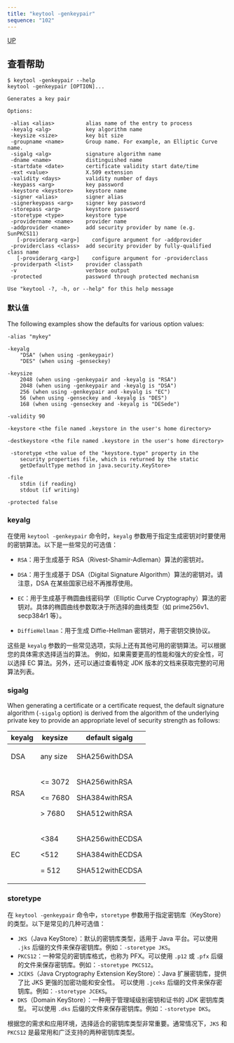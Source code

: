 ```yaml
---
title: "keytool -genkeypair"
sequence: "102"
---
```


[UP](/pki.html)


## 查看帮助

```text
$ keytool -genkeypair --help
keytool -genkeypair [OPTION]...

Generates a key pair

Options:

 -alias <alias>          alias name of the entry to process
 -keyalg <alg>           key algorithm name
 -keysize <size>         key bit size
 -groupname <name>       Group name. For example, an Elliptic Curve name.
 -sigalg <alg>           signature algorithm name
 -dname <name>           distinguished name
 -startdate <date>       certificate validity start date/time
 -ext <value>            X.509 extension
 -validity <days>        validity number of days
 -keypass <arg>          key password
 -keystore <keystore>    keystore name
 -signer <alias>         signer alias
 -signerkeypass <arg>    signer key password
 -storepass <arg>        keystore password
 -storetype <type>       keystore type
 -providername <name>    provider name
 -addprovider <name>     add security provider by name (e.g. SunPKCS11)
   [-providerarg <arg>]    configure argument for -addprovider
 -providerclass <class>  add security provider by fully-qualified class name
   [-providerarg <arg>]    configure argument for -providerclass
 -providerpath <list>    provider classpath
 -v                      verbose output
 -protected              password through protected mechanism

Use "keytool -?, -h, or --help" for this help message
```

### 默认值

The following examples show the defaults for various option values:

```text
-alias "mykey"
 
-keyalg
    "DSA" (when using -genkeypair)
    "DES" (when using -genseckey)
 
-keysize
    2048 (when using -genkeypair and -keyalg is "RSA")
    2048 (when using -genkeypair and -keyalg is "DSA")
    256 (when using -genkeypair and -keyalg is "EC")
    56 (when using -genseckey and -keyalg is "DES")
    168 (when using -genseckey and -keyalg is "DESede")
 
-validity 90
  
-keystore <the file named .keystore in the user's home directory>

-destkeystore <the file named .keystore in the user's home directory>
   
 -storetype <the value of the "keystore.type" property in the
    security properties file, which is returned by the static
    getDefaultType method in java.security.KeyStore>
 
-file
    stdin (if reading)
    stdout (if writing)
 
-protected false

```

### keyalg

在使用 `keytool -genkeypair` 命令时，`keyalg` 参数用于指定生成密钥对时要使用的密钥算法。以下是一些常见的可选值：

- `RSA`：用于生成基于 RSA（Rivest-Shamir-Adleman）算法的密钥对。

- `DSA`：用于生成基于 DSA（Digital Signature Algorithm）算法的密钥对。请注意，DSA 在某些国家已经不再推荐使用。

- `EC`：用于生成基于椭圆曲线密码学（Elliptic Curve Cryptography）算法的密钥对。具体的椭圆曲线参数取决于所选择的曲线类型（如 prime256v1、secp384r1 等）。

- `DiffieHellman`：用于生成 Diffie-Hellman 密钥对，用于密钥交换协议。

这些是 `keyalg` 参数的一些常见选项，实际上还有其他可用的密钥算法。可以根据您的具体需求选择适当的算法。
例如，如果需要更高的性能和强大的安全性，可以选择 EC 算法。另外，还可以通过查看特定 JDK 版本的文档来获取完整的可用算法列表。

### sigalg

When generating a certificate or a certificate request,
the default signature algorithm (`-sigalg` option)
is derived from the algorithm of the underlying private key
to provide an appropriate level of security strength as follows:


<table>
  <thead>
  <tr>
    <th>keyalg</th>
    <th>keysize</th>
    <th>default sigalg</th>
  </tr>
  </thead>
  <tbody>
  <tr>
    <td>
      <p>DSA</p>
    </td>
    <td>
      <p>any size</p>
    </td>
    <td>
      <p>SHA256withDSA &nbsp;&nbsp;</p>
    </td>
  </tr>
  <tr>
    <td>
      <p>RSA</p> &nbsp;&nbsp;&nbsp;
    </td>
    <td>
      <p>&lt;= 3072</p>
      <p>&lt;= 7680</p>
      <p>&gt; 7680</p>
    </td>
    <td>
      <p>SHA256withRSA </p>
      <p>SHA384withRSA </p>
      <p>SHA512withRSA</p>
    </td>
  </tr>
  <tr>
    <td>
      <p>EC</p>
    </td>
    <td>
      <p>&lt;384</p>
      <p>&lt;512</p>
      <p>= 512</p>
    </td>
    <td>
      <p>SHA256withECDSA</p>
      <p>SHA384withECDSA</p>
      <p>SHA512withECDSA</p>
    </td>
  </tr>
  </tbody>
</table>

### storetype

在 `keytool -genkeypair` 命令中，`storetype` 参数用于指定密钥库（KeyStore）的类型。以下是常见的几种可选值：

- `JKS`（Java KeyStore）：默认的密钥库类型，适用于 Java 平台。可以使用 `.jks` 后缀的文件来保存密钥库。例如：`-storetype JKS`。
- `PKCS12`：一种常见的密钥库格式，也称为 PFX。可以使用 `.p12` 或 `.pfx` 后缀的文件来保存密钥库。例如：`-storetype PKCS12`。
- `JCEKS`（Java Cryptography Extension KeyStore）：Java 扩展密钥库，提供了比 JKS 更强的加密功能和安全性。
  可以使用 `.jceks` 后缀的文件来保存密钥库。例如：`-storetype JCEKS`。
- `DKS`（Domain KeyStore）：一种用于管理域级别密钥和证书的 JDK 密钥库类型。
  可以使用 `.dks` 后缀的文件来保存密钥库。例如：`-storetype DKS`。

根据您的需求和应用环境，选择适合的密钥库类型非常重要。通常情况下，`JKS` 和 `PKCS12` 是最常用和广泛支持的两种密钥库类型。
